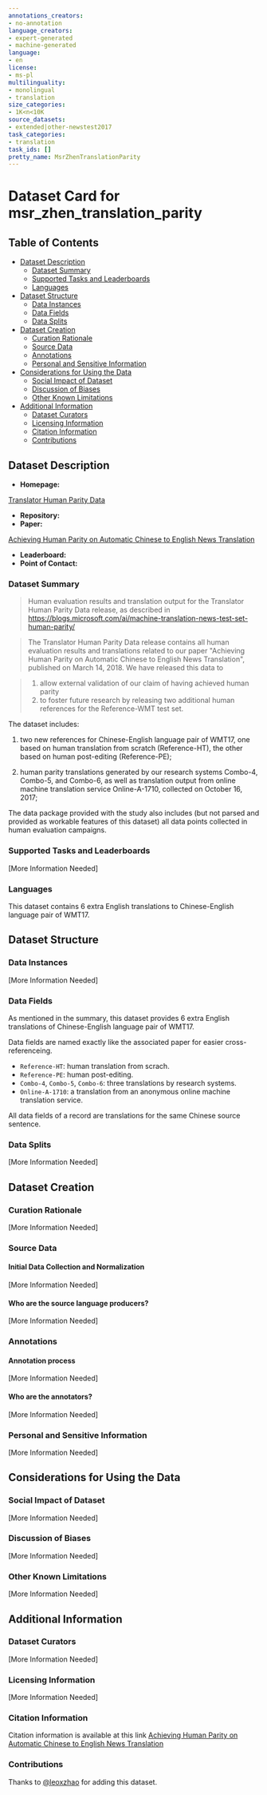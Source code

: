 ```yaml
---
annotations_creators:
- no-annotation
language_creators:
- expert-generated
- machine-generated
language:
- en
license:
- ms-pl
multilinguality:
- monolingual
- translation
size_categories:
- 1K<n<10K
source_datasets:
- extended|other-newstest2017
task_categories:
- translation
task_ids: []
pretty_name: MsrZhenTranslationParity
---
```


# Dataset Card for msr_zhen_translation_parity

## Table of Contents
- [Dataset Description](#dataset-description)
  - [Dataset Summary](#dataset-summary)
  - [Supported Tasks and Leaderboards](#supported-tasks-and-leaderboards)
  - [Languages](#languages)
- [Dataset Structure](#dataset-structure)
  - [Data Instances](#data-instances)
  - [Data Fields](#data-fields)
  - [Data Splits](#data-splits)
- [Dataset Creation](#dataset-creation)
  - [Curation Rationale](#curation-rationale)
  - [Source Data](#source-data)
  - [Annotations](#annotations)
  - [Personal and Sensitive Information](#personal-and-sensitive-information)
- [Considerations for Using the Data](#considerations-for-using-the-data)
  - [Social Impact of Dataset](#social-impact-of-dataset)
  - [Discussion of Biases](#discussion-of-biases)
  - [Other Known Limitations](#other-known-limitations)
- [Additional Information](#additional-information)
  - [Dataset Curators](#dataset-curators)
  - [Licensing Information](#licensing-information)
  - [Citation Information](#citation-information)
  - [Contributions](#contributions)

## Dataset Description

- **Homepage:**

[Translator Human Parity Data](https://msropendata.com/datasets/93f9aa87-9491-45ac-81c1-6498b6be0d0b)

- **Repository:**
- **Paper:**

[Achieving Human Parity on Automatic Chinese to English News Translation](https://www.microsoft.com/en-us/research/publication/achieving-human-parity-on-automatic-chinese-to-english-news-translation/)

- **Leaderboard:**
- **Point of Contact:**

### Dataset Summary

> Human evaluation results and translation output for the Translator Human Parity Data release,
> as described in https://blogs.microsoft.com/ai/machine-translation-news-test-set-human-parity/ 
 
> The Translator Human Parity Data release contains all human evaluation results and translations
> related to our paper "Achieving Human Parity on Automatic Chinese to English News Translation",
> published on March 14, 2018. We have released this data to 

> 1) allow external validation of our claim of having achieved human parity
> 2) to foster future research by releasing two additional human references 
>   for the Reference-WMT test set. 
>

The dataset includes:

1) two new references for Chinese-English language pair of WMT17, 
   one based on human translation from scratch (Reference-HT),
   the other based on human post-editing (Reference-PE); 

2) human parity translations generated by our research systems Combo-4, Combo-5, and Combo-6, 
   as well as translation output from online machine translation service Online-A-1710,
   collected on October 16, 2017;

The data package provided with the study also includes (but not parsed and provided as 
workable features of this dataset) all data points collected in human evaluation campaigns.

### Supported Tasks and Leaderboards

[More Information Needed]

### Languages

This dataset contains 6 extra English translations to Chinese-English language pair of WMT17.

## Dataset Structure

### Data Instances

[More Information Needed]

### Data Fields

As mentioned in the summary, this dataset provides 6 extra English translations of 
Chinese-English language pair of WMT17.

Data fields are named exactly like the associated paper for easier cross-referenceing.

- `Reference-HT`: human translation from scrach.
- `Reference-PE`: human post-editing.
- `Combo-4`, `Combo-5`, `Combo-6`: three translations by research systems.
- `Online-A-1710`: a translation from an anonymous online machine translation service.

All data fields of a record are translations for the same Chinese source sentence.

### Data Splits

[More Information Needed]

## Dataset Creation

### Curation Rationale

[More Information Needed]

### Source Data

#### Initial Data Collection and Normalization

[More Information Needed]

#### Who are the source language producers?

[More Information Needed]

### Annotations

#### Annotation process

[More Information Needed]

#### Who are the annotators?

[More Information Needed]

### Personal and Sensitive Information

[More Information Needed]

## Considerations for Using the Data

### Social Impact of Dataset

[More Information Needed]

### Discussion of Biases

[More Information Needed]

### Other Known Limitations

[More Information Needed]

## Additional Information

### Dataset Curators

[More Information Needed]

### Licensing Information

[More Information Needed]

### Citation Information

Citation information is available at this link [Achieving Human Parity on Automatic Chinese to English News Translation](https://www.microsoft.com/en-us/research/publication/achieving-human-parity-on-automatic-chinese-to-english-news-translation/)

### Contributions

Thanks to [@leoxzhao](https://github.com/leoxzhao) for adding this dataset.
